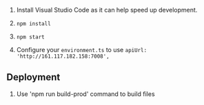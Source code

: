 1. Install Visual Studio Code as it can help speed up development.

2. `npm install`
3. `npm start`
4. Configure your `environment.ts` to  use `apiUrl: 'http://161.117.182.158:7008',`


## Deployment
1. Use 'npm run build-prod' command to build files
